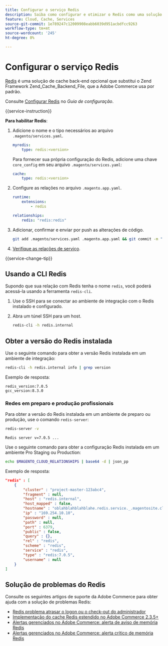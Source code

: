 ```yaml
---
title: Configurar o serviço Redis
description: Saiba como configurar e otimizar o Redis como uma solução de cache de back-end para Adobe Commerce na infraestrutura em nuvem.
feature: Cloud, Cache, Services
source-git-commit: 1e789247c12009908eabb6039d951acbdfcc9263
workflow-type: tm+mt
source-wordcount: '245'
ht-degree: 0%

---
```


# Configurar o serviço Redis

[Redis](https://redis.io) é uma solução de cache back-end opcional que substitui o Zend Framework Zend_Cache_Backend_File, que a Adobe Commerce usa por padrão.

Consulte [Configurar Redis](https://experienceleague.adobe.com/docs/commerce-operations/configuration-guide/cache/redis/config-redis.html?lang=pt-BR) no _Guia de configuração_.

{{service-instruction}}

**Para habilitar Redis**:

1. Adicione o nome e o tipo necessários ao arquivo `.magento/services.yaml`.

   ```yaml
   myredis:
       type: redis:<version>
   ```

   Para fornecer sua própria configuração do Redis, adicione uma chave `core_config` em seu arquivo `.magento/services.yaml`:

   ```yaml
   cache:
       type: redis:<version>
   ```

1. Configure as relações no arquivo `.magento.app.yaml`.

   ```yaml
   runtime:
       extensions:
           - redis
   
   relationships:
       redis: "redis:redis"
   ```

1. Adicionar, confirmar e enviar por push as alterações de código.

   ```bash
   git add .magento/services.yaml .magento.app.yaml && git commit -m "Enable redis service" && git push origin <branch-name>
   ```

1. [Verifique as relações de serviço](services-yaml.md#service-relationships).

{{service-change-tip}}

## Usando a CLI Redis

Supondo que sua relação com Redis tenha o nome `redis`, você poderá acessá-la usando a ferramenta `redis-cli`.

1. Use o SSH para se conectar ao ambiente de integração com o Redis instalado e configurado.

1. Abra um túnel SSH para um host.

   ```bash
   redis-cli -h redis.internal
   ```

## Obter a versão do Redis instalada

Use o seguinte comando para obter a versão Redis instalada em um ambiente de integração:

```bash
redis-cli -h redis.internal info | grep version
```

Exemplo de resposta:

```
redis_version:7.0.5
gcc_version:8.3.0
```

### Redes em preparo e produção profissionais

Para obter a versão do Redis instalada em um ambiente de preparo ou produção, use o comando `redis-server`:

```bash
redis-server -v
```

```
Redis server v=7.0.5 ...
```

Use o seguinte comando para obter a configuração Redis instalada em um ambiente Pro Staging ou Production:

```bash
echo $MAGENTO_CLOUD_RELATIONSHIPS | base64 -d | json_pp
```

Exemplo de resposta:

```json
"redis" : [
    {
        "cluster" : "project-master-123abc4",
        "fragment" : null,
        "host" : "redis.internal",
        "host_mapped" : false,
        "hostname" : "oblahblahblahblahe.redis.service._.magentosite.cloud",
        "ip" : "169.254.10.10",
        "password" : null,
        "path" : null,
        "port" : 6379,
        "public" : false,
        "query" : {},
        "rel" : "redis",
        "scheme" : "redis",
        "service" : "redis",
        "type" : "redis:7.0.5",
        "username" : null
    }
]
```

## Solução de problemas do Redis

Consulte os seguintes artigos de suporte da Adobe Commerce para obter ajuda com a solução de problemas Redis:

- [Redis problema atrasar o logon ou o check-out do administrador](https://experienceleague.adobe.com/docs/commerce-knowledge-base/kb/troubleshooting/miscellaneous/redis-issue-delay-magento-admin-login-or-checkout.html?lang=pt-BR)
- [Implementação do cache Redis estendido no Adobe Commerce 2.3.5+](https://experienceleague.adobe.com/docs/commerce-operations/implementation-playbook/best-practices/planning/redis-service-configuration.html?lang=pt-BR)
- [Alertas gerenciados no Adobe Commerce: alerta de aviso de memória Redis](https://experienceleague.adobe.com/docs/commerce-knowledge-base/kb/support-tools/managed-alerts/managed-alerts-on-magento-commerce-redis-memory-warning-alert.html?lang=pt-BR)
- [Alertas gerenciados no Adobe Commerce: alerta crítico de memória Redis](https://experienceleague.adobe.com/docs/commerce-knowledge-base/kb/support-tools/managed-alerts/managed-alerts-on-magento-commerce-redis-memory-critical-alert.html?lang=pt-BR)
